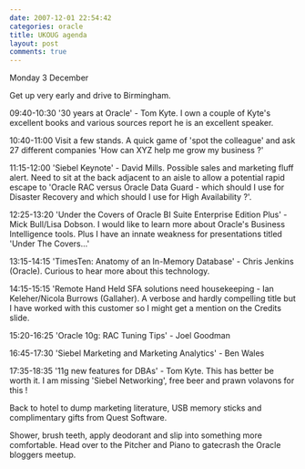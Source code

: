 ```yaml
---
date: 2007-12-01 22:54:42
categories: oracle
title: UKOUG agenda
layout: post
comments: true
---
```

Monday 3 December

Get up very early and drive to Birmingham.

09:40-10:30 '30 years at Oracle' - Tom Kyte. I own a couple of Kyte's
excellent books and various sources report he is an excellent speaker.

10:40-11:00 Visit a few stands. A quick game of 'spot the colleague' and
ask 27 different companies 'How can XYZ help me grow my business ?'

11:15-12:00 'Siebel Keynote' - David Mills. Possible sales and marketing
fluff alert. Need to sit at the back adjacent to an aisle to allow a
potential rapid escape to 'Oracle RAC versus Oracle Data Guard - which
should I use for Disaster Recovery and which should I use for High
Availability ?'.

12:25-13:20 'Under the Covers of Oracle BI Suite Enterprise Edition
Plus' - Mick Bull/Lisa Dobson. I would like to learn more about Oracle's
Business Intelligence tools. Plus I have an innate weakness for
presentations titled 'Under The Covers...'

13:15-14:15 'TimesTen: Anatomy of an In-Memory Database' - Chris Jenkins
(Oracle). Curious to hear more about this technology.

14:15-15:15 'Remote Hand Held SFA solutions need housekeeping - Ian
Keleher/Nicola Burrows (Gallaher). A verbose and hardly compelling title
but I have worked with this customer so I might get a mention on the
Credits slide.

15:20-16:25 'Oracle 10g: RAC Tuning Tips' - Joel Goodman

16:45-17:30 'Siebel Marketing and Marketing Analytics' - Ben Wales

17:35-18:35 '11g new features for DBAs' - Tom Kyte. This has better be
worth it. I am missing 'Siebel Networking', free beer and prawn volavons
for this !

Back to hotel to dump marketing literature, USB memory sticks and
complimentary gifts from Quest Software.

Shower, brush teeth, apply deodorant and slip into something more
comfortable. Head over to the Pitcher and Piano to gatecrash the Oracle
bloggers meetup.
